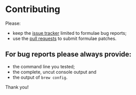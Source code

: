 # Contributing

Please:

- keep the [issue tracker](https://github.com/AVpres/homebrew-formulae/issues) limited to formulae bug reports;
- use the [pull requests](https://github.com/AVpres/homebrew-formulae/pulls) to submit formulae patches.

## For bug reports please always provide:

- the command line you tested;
- the complete, uncut console output and
- the output of `brew config`.

Thank you!

